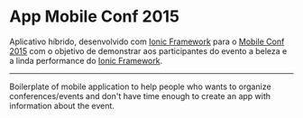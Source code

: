 # App Mobile Conf 2015

Aplicativo híbrido, desenvolvido com [Ionic Framework](http://ionicframework.com/) para o [Mobile Conf 2015](http://mobileconf.com.br/) com o 
objetivo de demonstrar aos participantes do evento a beleza e a linda performance do [Ionic Framework](http://ionicframework.com/).

---

Boilerplate of mobile application to help people who wants to organize conferences/events and don't have time enough
to create an app with information about the event.
